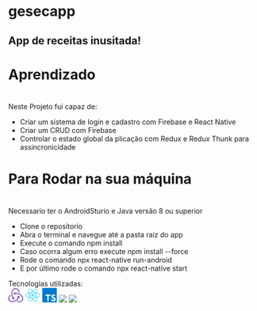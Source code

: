 # gesecapp
## App de receitas inusitada!

 
  ### <h1>Aprendizado<h1>
  Neste Projeto fui capaz de:
  - Criar um sistema de login e cadastro com Firebase e React Native
  - Criar um CRUD com Firebase
  - Controlar o estado global da plicação com Redux e Redux Thunk para assincronicidade
  
  
  ### <h1>Para Rodar na sua máquina<h1>
  Necessario ter o AndroidSturio e Java versão 8 ou superior
  - Clone o repositorio
  - Abra o terminal e navegue até a pasta raiz do app
  - Execute o comando npm install
  - Caso ocorra algum erro execute npm install --force
  - Rode o comando npx react-native run-android
  - E por último rode o comando npx react-native start
  


Tecnologias utilizadas:<br/>
<a href="https://www.javascript.com/"><img src="https://raw.githubusercontent.com/devicons/devicon/master/icons/redux/redux-original.svg" width=30 height=30></a>
<a href="https://www.javascript.com/"><img src="https://raw.githubusercontent.com/devicons/devicon/master/icons/react/react-original.svg" width=30 height=30></a>
<a href="https://www.reactnative.com/"><img src="https://raw.githubusercontent.com/devicons/devicon/master/icons/typescript/typescript-plain.svg" height=30 width=30></a>
<a href="https://styled-components.com/"><img src="https://user-images.githubusercontent.com/94801880/152538254-c2893779-4869-4474-9997-96ad488c6ae7.png" width=90></a>
  <a href="https://rnfirebase.io/"><img src="https://user-images.githubusercontent.com/94801880/152535515-3503ef54-50a0-4765-a057-6013f4aa8521.png" width=90></a>
